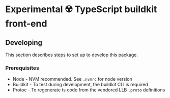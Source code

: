 # Experimental ☢️ TypeScript buildkit front-end

## Developing

This section describes steps to set up to develop this package.

### Prerequisites

- Node - NVM recommended. See `.nvmrc` for node version
- Buildkit - To test during development, the buildkit CLI is required
- Protoc - To regenerate ts code from the vendored LLB `.proto` definitions